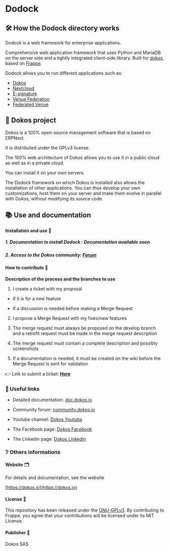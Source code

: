 # Dodock

## :hammer_and_wrench: How the Dodock directory works

Dodock is a web framework for enterprise applications.

Comprehensive web application framework that uses Python and MariaDB on the server side and a tightly integrated client-side library. Built for [dokos](https://gitlab.com/dokos/dokos), based on [Frappe](https://frappe.io/).

Dodock allows you to run different applications such as:

- [Dokos](https://gitlab.com/dokos/dokos)
- [Nextcloud](https://gitlab.com/dokos/nextcloud)
- [E-signature](https://gitlab.com/dokos/esignature)
- [Venue Federation](https://gitlab.com/dokos/venues-federation)
- [Federated Venue](https://gitlab.com/dokos/federated-venue)


## :rocket: Dokos project

Dokos is a 100% open-source management software that is based on ERPNext.

It is distributed under the GPLv3 license.

The 100% web architecture of Dokos allows you to use it in a public cloud as well as in a private cloud.

You can install it on your own servers.

The Dodock framework on which Dokos is installed also allows the installation of other applications. You can thus develop your own customizations, host them on your server and make them evolve in parallel with Dokos, without modifying its source code.

## :books: Use and documentation

#### Installation and use :construction:

##### 1. Documentation to install Dodock : **Documentation available soon**

##### 2. Access to the Dokos community: [Forum](https://community.dokos.io/)

#### How to contribute :rocket:

**Description of the process and the branches to use**

1. I create a ticket with my proposal

- if it is for a new feature

- if a discussion is needed before making a Merge Request

2. I propose a Merge Request with my fixes/new features

3. The merge request must always be proposed on the develop branch and a retrofit request must be made in the merge request description

4. The merge request must contain a complete description and possibly screenshots

5. If a documentation is needed, it must be created on the wiki before the Merge Request is sent for validation

:point_right: Link to submit a ticket: **[Here](https://gitlab.com/dokos/dokos/-/issues)**

### :link: Useful links

- Detailed documentation: [doc.dokos.io](https://doc.dokos.io/fr/home)

- Community forum: [community.dokos.io](https://community.dokos.io/)

- Youtube channel: [Dokos Youtube](https://www.youtube.com/channel/UC2f3m8QANAVfKi2Pzw2fBlw)

- The Facebook page: [Dokos Facebook](https://www.facebook.com/dokos.io)

- The Linkedin page: [Dokos Linkedin](https://www.linkedin.com/company/dokos.io)

### :grey_question: Others informations

#### Website :card_index_dividers:

For details and documentation, see the website

[https://dokos.io](https://dokos.io)

#### License :page_facing_up:

This repository has been released under the [GNU-GPLv3](LICENSE).
By contributing to Frappe, you agree that your contributions will be licensed under its MIT License.

#### Publisher :pushpin:

Dokos SAS
